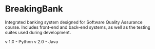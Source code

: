 BreakingBank
============
Integrated banking system designed for Software Quality Assurance course.
Includes front-end and back-end systems, as well as the testing suites used during development.

v 1.0 - Python
v 2.0 - Java